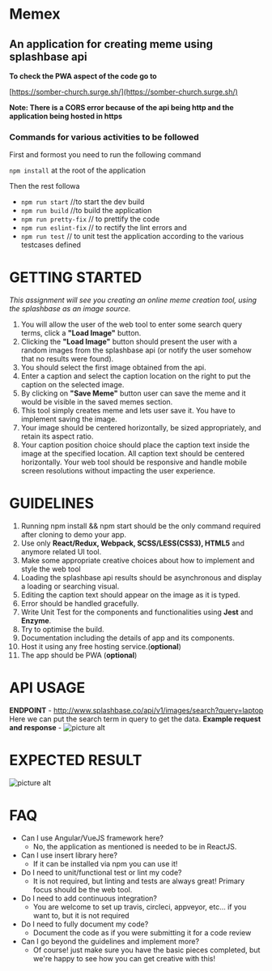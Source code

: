 # Memex

## An application for creating meme using splashbase api

**To check the PWA aspect of the code go to**

[https://somber-church.surge.sh/](https://somber-church.surge.sh/)

**Note: There is a CORS error because of the api being http and the application being hosted in https**

### Commands for various activities to be followed

First and formost you need to run the following command

`npm install` at the root of the application

Then the rest followa

- `npm run start` //to start the dev build
- `npm run build` //to build the application
- `npm run pretty-fix` // to prettify the code
- `npm run eslint-fix` // to rectify the lint errors and
- `npm run test` // to unit test the application according to the various testcases defined

# GETTING STARTED

_This assignment will see you creating an online meme creation tool, using the splashbase as an image source._

1. You will allow the user of the web tool to enter some search query terms, click a **"Load Image"** button.
2. Clicking the **"Load Image"** button should present the user with a random images from the splashbase api (or notify the user somehow that no results were found).
3. You should select the first image obtained from the api.
4. Enter a caption and select the caption location on the right to put the caption on the selected image.
5. By clicking on **"Save Meme"** button user can save the meme and it would be visible in the saved memes section.
6. This tool simply creates meme and lets user save it. You have to implement saving the image.
7. Your image should be centered horizontally, be sized appropriately, and retain its aspect ratio.
8. Your caption position choice should place the caption text inside the image at the specified location. All caption text should be centered horizontally. Your web tool should be responsive and handle mobile screen resolutions without impacting the user experience.

# GUIDELINES

1.  Running npm install && npm start should be the only command required after cloning to demo your app.
2.  Use only **React/Redux, Webpack, SCSS/LESS(CSS3), HTML5** and anymore related UI tool.
3.  Make some appropriate creative choices about how to implement and style the web tool
4.  Loading the splashbase api results should be asynchronous and display a loading or searching visual.
5.  Editing the caption text should appear on the image as it is typed.
6.  Error should be handled gracefully.
7.  Write Unit Test for the components and functionalities using **Jest** and **Enzyme**.
8.  Try to optimise the build.
9.  Documentation including the details of app and its components.
10. Host it using any free hosting service.(**optional**)
11. The app should be PWA (**optional**)

# API USAGE

**ENDPOINT** - http://www.splashbase.co/api/v1/images/search?query=laptop
Here we can put the search term in query to get the data.
**Example request and response** -
![picture alt](https://github.com/gauravkk22/memex/blob/master/api-example.png 'API Example')

# EXPECTED RESULT

![picture alt](https://github.com/gauravkk22/memex/blob/master/mockup_memex.png 'API Example')

# FAQ

- Can I use Angular/VueJS framework here?
  - No, the application as mentioned is needed to be in ReactJS.
- Can I use insert library here?
  - If it can be installed via npm you can use it!
- Do I need to unit/functional test or lint my code?
  - It is not required, but linting and tests are always great! Primary focus should be the web tool.
- Do I need to add continuous integration?
  - You are welcome to set up travis, circleci, appveyor, etc... if you want to, but it is not required
- Do I need to fully document my code?
  - Document the code as if you were submitting it for a code review
- Can I go beyond the guidelines and implement more?
  - Of course! just make sure you have the basic pieces completed, but we're happy to see how you can get creative with this!
